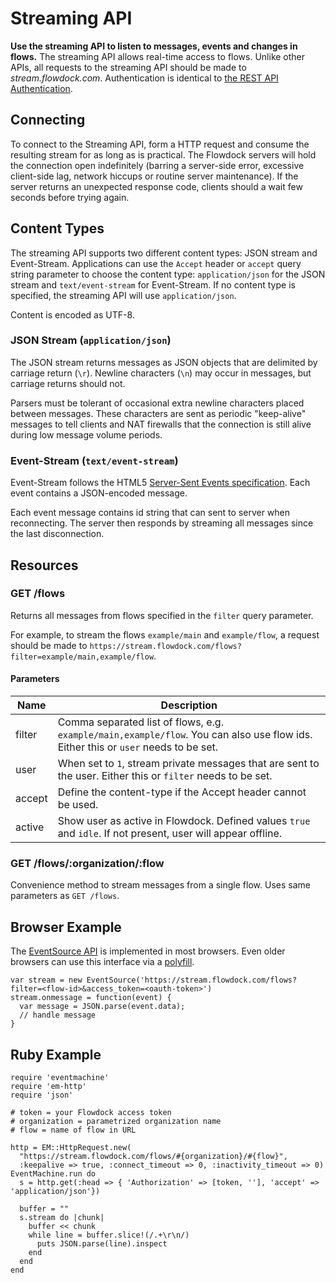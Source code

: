 # Streaming API

**Use the streaming API to listen to messages, events and changes in flows.** The streaming API allows real-time access to flows. Unlike other APIs, all requests to the streaming API should be made to *stream.flowdock.com*. Authentication is identical to [the REST API Authentication](Authentication).

## Connecting

To connect to the Streaming API, form a HTTP request and consume the resulting stream for as long as is practical. The Flowdock servers will hold the connection open indefinitely (barring a server-side error, excessive client-side lag, network hiccups or routine server maintenance). If the server returns an unexpected response code, clients should a wait few seconds before trying again.

## Content Types

The streaming API supports two different content types: JSON stream and Event-Stream. Applications can use the `Accept` header or `accept` query string parameter to choose the content type: `application/json` for the JSON stream and `text/event-stream` for Event-Stream. If no content type is specified, the streaming API will use `application/json`.

Content is encoded as UTF-8.

### JSON Stream (`application/json`)

The JSON stream returns messages as JSON objects that are delimited by carriage return (`\r`). Newline characters (`\n`) may occur in messages, but carriage returns should not.

Parsers must be tolerant of occasional extra newline characters placed between messages. These characters are sent as periodic "keep-alive" messages to tell clients and NAT firewalls that the connection is still alive during low message volume periods.

### Event-Stream (`text/event-stream`)

Event-Stream follows the HTML5 [Server-Sent Events specification](http://dev.w3.org/html5/eventsource/). Each event contains a JSON-encoded message.

Each event message contains id string that can sent to server when reconnecting. The server then responds by streaming all messages since the last disconnection.

## Resources

### GET /flows

Returns all messages from flows specified in the `filter` query parameter.

For example, to stream the flows `example/main` and `example/flow`, a request should be made to `https://stream.flowdock.com/flows?filter=example/main,example/flow`.

#### Parameters

| Name          | Description  |
| ------------- | ------------ |
| filter | Comma separated list of flows, e.g. `example/main,example/flow`. You can also use flow ids. Either this or `user` needs to be set. |
| user | When set to `1`, stream private messages that are sent to the user. Either this or `filter` needs to be set. |
| accept | Define the content-type if the Accept header cannot be used. |
| active | Show user as active in Flowdock. Defined values `true` and `idle`. If not present, user will appear offline. |


### GET /flows/:organization/:flow

Convenience method to stream messages from a single flow. Uses same parameters as `GET /flows`.

## Browser Example

The [EventSource API](http://www.w3.org/TR/eventsource/#the-eventsource-interface)
is implemented in most browsers. Even older browsers can use this interface via a
[polyfill](https://github.com/Yaffle/EventSource).

    var stream = new EventSource('https://stream.flowdock.com/flows?filter=<flow-id>&access_token=<oauth-token>')
    stream.onmessage = function(event) {
      var message = JSON.parse(event.data);
      // handle message
    }


## Ruby Example

    require 'eventmachine'
    require 'em-http'
    require 'json'

    # token = your Flowdock access token
    # organization = parametrized organization name
    # flow = name of flow in URL

    http = EM::HttpRequest.new(
      "https://stream.flowdock.com/flows/#{organization}/#{flow}",
      :keepalive => true, :connect_timeout => 0, :inactivity_timeout => 0)
    EventMachine.run do
      s = http.get(:head => { 'Authorization' => [token, ''], 'accept' => 'application/json'})

      buffer = ""
      s.stream do |chunk|
        buffer << chunk
        while line = buffer.slice!(/.+\r\n/)
          puts JSON.parse(line).inspect
        end
      end
    end


